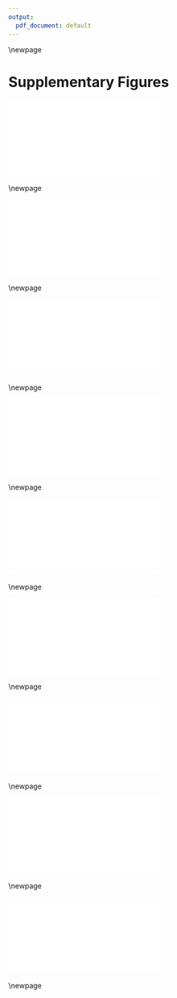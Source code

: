 ```yaml
---
output:
  pdf_document: default
---
```




\newpage

# Supplementary Figures

![Analytical prediction with no disturbance cascade. Heatmaps of FCL are expressed as a function of ecosystem size (river length, $L$) and complexity (branching rate, $\lambda_b$), with rows and columns reflecting different disturbance and resource supply regimes. Each cell represents the average FCL of 20 food webs. White dashed lines indicate specific scenarios, explored in Figure 2B and 2C in the maintext. Additional parameter values are provided in Table 1.](../data_fmt/fig_rho0.pdf)

\newpage


![Numerical prediction with low propagule $g_0 = 75$, low synchrony $\rho = 0.25$, and weak omnivory $\theta = 0.25$. Heatmaps of FCL are expressed as a function of ecosystem size (river length, $L$)
and complexity (branching rate, $\lambda_b$), with rows and columns displaying
different combinations of resource supply ($r_0$), disturbance regime
($\mu^{(0)}$), predation effect ($\mu^{(c)}$), and prey effect ($\mu^{(p)}$).
Each cell represents the average FCL of five food webs.
Additional parameter values are: habitat density $h=2.5$, dispersal capability $\delta_0=0.5$, and scaling exponent $\psi_1=\psi_2=0.5$.](../data_fmt/fig_rho025_g75_theta025.pdf)

\newpage


![Numerical prediction with high propagule $g_0 = 150$, low synchrony $\rho = 0.25$, and weak omnivory $\theta = 0.25$. Heatmaps of FCL are expressed as a function of ecosystem size (river length, $L$)
and complexity (branching rate, $\lambda_b$), with rows and columns displaying
different combinations of resource supply ($r_0$), disturbance regime
($\mu^{(0)}$), predation effect ($\mu^{(c)}$), and prey effect ($\mu^{(p)}$).
Each cell represents the average FCL of five food webs.
Additional parameter values are: habitat density $h=2.5$, dispersal capability $\delta_0=0.5$, and scaling exponent $\psi_1=\psi_2=0.5$.](../data_fmt/fig_rho025_g150_theta025.pdf)

\newpage


![Numerical prediction with low propagule $g_0 = 75$, high synchrony $\rho = 0.5$, and weak omnivory $\theta = 0.25$. Heatmaps of FCL are expressed as a function of ecosystem size (river length, $L$)
and complexity (branching rate, $\lambda_b$), with rows and columns displaying
different combinations of resource supply ($r_0$), disturbance regime
($\mu^{(0)}$), predation effect ($\mu^{(c)}$), and prey effect ($\mu^{(p)}$).
Each cell represents the average FCL of five food webs.
Additional parameter values are: habitat density $h=2.5$, dispersal capability $\delta_0=0.5$, and scaling exponent $\psi_1=\psi_2=0.5$.](../data_fmt/fig_rho05_g75_theta025.pdf)

\newpage


![Numerical prediction with high propagule $g_0 = 150$, high synchrony $\rho = 0.5$, and weak omnivory $\theta = 0.25$. Heatmaps of FCL are expressed as a function of ecosystem size (river length, $L$)
and complexity (branching rate, $\lambda_b$), with rows and columns displaying
different combinations of resource supply ($r_0$), disturbance regime
($\mu^{(0)}$), predation effect ($\mu^{(c)}$), and prey effect ($\mu^{(p)}$).
Each cell represents the average FCL of five food webs.
Additional parameter values are: habitat density $h=2.5$, dispersal capability $\delta_0=0.5$, and scaling exponent $\psi_1=\psi_2=0.5$.](../data_fmt/fig_rho05_g150_theta025.pdf)

\newpage


![Numerical prediction with low propagule $g_0 = 75$, low synchrony $\rho = 0.25$, and strong omnivory $\theta = 0.5$.Heatmaps of FCL are expressed as a function of ecosystem size (river length, $L$)
and complexity (branching rate, $\lambda_b$), with rows and columns displaying
different combinations of resource supply ($r_0$), disturbance regime
($\mu^{(0)}$), predation effect ($\mu^{(c)}$), and prey effect ($\mu^{(p)}$).
Each cell represents the average FCL of five food webs.
Additional parameter values are: habitat density $h=2.5$, dispersal capability $\delta_0=0.5$, and scaling exponent $\psi_1=\psi_2=0.5$.](../data_fmt/fig_rho025_g75_theta05.pdf)

\newpage


![Numerical prediction with high propagule $g_0 = 150$, low synchrony $\rho = 0.25$, and strong omnivory $\theta = 0.5$.Heatmaps of FCL are expressed as a function of ecosystem size (river length, $L$)
and complexity (branching rate, $\lambda_b$), with rows and columns displaying
different combinations of resource supply ($r_0$), disturbance regime
($\mu^{(0)}$), predation effect ($\mu^{(c)}$), and prey effect ($\mu^{(p)}$).
Each cell represents the average FCL of five food webs.
Additional parameter values are: habitat density $h=2.5$, dispersal capability $\delta_0=0.5$, and scaling exponent $\psi_1=\psi_2=0.5$.](../data_fmt/fig_rho025_g150_theta05.pdf)

\newpage


![Numerical prediction with low propagule $g_0 = 75$, high synchrony $\rho = 0.5$, and strong omnivory $\theta = 0.5$.Heatmaps of FCL are expressed as a function of ecosystem size (river length, $L$)
and complexity (branching rate, $\lambda_b$), with rows and columns displaying
different combinations of resource supply ($r_0$), disturbance regime
($\mu^{(0)}$), predation effect ($\mu^{(c)}$), and prey effect ($\mu^{(p)}$).
Each cell represents the average FCL of five food webs.
Additional parameter values are: habitat density $h=2.5$, dispersal capability $\delta_0=0.5$, and scaling exponent $\psi_1=\psi_2=0.5$.](../data_fmt/fig_rho05_g75_theta05.pdf)

\newpage


![Numerical prediction with high propagule $g_0 = 150$, high synchrony $\rho = 0.5$, and strong omnivory $\theta = 0.5$.Heatmaps of FCL are expressed as a function of ecosystem size (river length, $L$)
and complexity (branching rate, $\lambda_b$), with rows and columns displaying
different combinations of resource supply ($r_0$), disturbance regime
($\mu^{(0)}$), predation effect ($\mu^{(c)}$), and prey effect ($\mu^{(p)}$).
Each cell represents the average FCL of five food webs.
Additional parameter values are: habitat density $h=2.5$, dispersal capability $\delta_0=0.5$, and scaling exponent $\psi_1=\psi_2=0.5$.](../data_fmt/fig_rho05_g150_theta05.pdf)

\newpage


